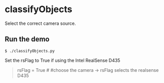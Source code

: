 # classifyObjects
Select the correct camera source.
## Run the demo
```
$ ./classifyObjects.py
```

Set the rsFlag to True if using the Intel RealSense D435
> rsFlag = True #   #choose the camera -> rsFlag selects the realsense D435
